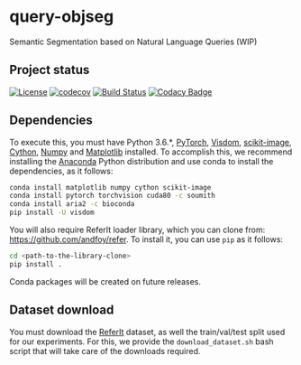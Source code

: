 # query-objseg
Semantic Segmentation based on Natural Language Queries (WIP)

## Project status
[![License](https://img.shields.io/badge/license-MIT-blue.svg)](./LICENSE)
[![codecov](https://codecov.io/gh/andfoy/query-objseg/branch/master/graph/badge.svg?token=99Q4tadxnT)](https://codecov.io/gh/andfoy/query-objseg)
[![Build Status](http://157.253.243.11/job/query-objseg/job/master/badge/icon)](http://157.253.243.11/job/query-objseg/job/master/)
[![Codacy Badge](https://api.codacy.com/project/badge/Grade/992bf5adf488489d8ea55998895793c7)](https://www.codacy.com?utm_source=github.com&amp;utm_medium=referral&amp;utm_content=andfoy/query-objseg&amp;utm_campaign=Badge_Grade)

## Dependencies

To execute this, you must have Python 3.6.*, [PyTorch](http://pytorch.org/), [Visdom](https://github.com/facebookresearch/visdom), [scikit-image](http://scikit-image.org/), [Cython](http://cython.org/), [Numpy](http://www.numpy.org/) and [Matplotlib](https://matplotlib.org/) installed. To accomplish this, we recommend installing the [Anaconda](https://www.anaconda.com/download) Python distribution and use conda to install the dependencies, as it follows:

```bash
conda install matplotlib numpy cython scikit-image
conda install pytorch torchvision cuda80 -c soumith
conda install aria2 -c bioconda
pip install -U visdom
```

You will also require ReferIt loader library, which you can clone from: https://github.com/andfoy/refer. To install it, you can use ``pip`` as it follows:

```bash
cd <path-to-the-library-clone>
pip install .
```

Conda packages will be created on future releases.

## Dataset download
You must download the [ReferIt](https://github.com/lichengunc/refer) dataset, as well the train/val/test split used for our experiments. For this, we provide the ``download_dataset.sh`` bash script that will take care of the downloads required.
